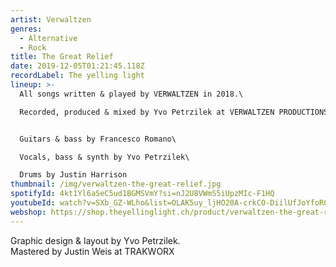 ```yaml
---
artist: Verwaltzen
genres:
  - Alternative
  - Rock
title: The Great Relief
date: 2019-12-05T01:21:45.118Z
recordLabel: The yelling light
lineup: >-
  All songs written & played by VERWALTZEN in 2018.\

  Recorded, produced & mixed by Yvo Petrzilek at VERWALTZEN PRODUCTIONS studio, Switzerland.


  Guitars & bass by Francesco Romano\

  Vocals, bass & synth by Yvo Petrzilek\

  Drums by Justin Harrison
thumbnail: /img/verwaltzen-the-great-relief.jpg
spotifyId: 4kt1Yl6aSeC5ud1BGMSVmY?si=nJ2U8VWmS5iUpzMIc-F1HQ
youtubeId: watch?v=SXb_GZ-WLho&list=OLAK5uy_ljHO20A-crkCO-DiilUfJoYfoR0QToRDc
webshop: https://shop.theyellinglight.ch/product/verwaltzen-the-great-relief-digital/
---
```

Graphic design & layout by Yvo Petrzilek.\
Mastered by Justin Weis at TRAKWORX
